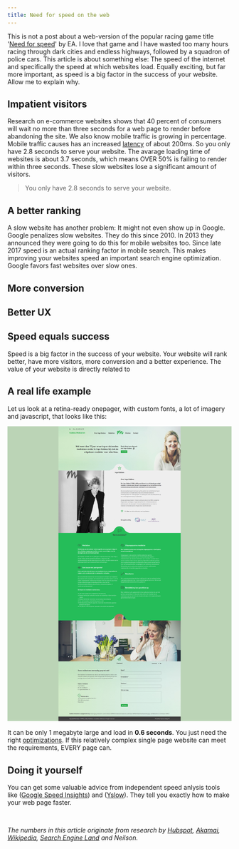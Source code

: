 ```yaml
---
title: Need for speed on the web
---
```


This is not a post about a web-version of the popular racing game title '[Need for speed](https://en.wikipedia.org/wiki/Need_for_Speed)' by EA. I love that game and I have wasted too many hours racing through dark cities and endless highways, followed by a squadron of police cars. This article is about something else: The speed of the internet and specifically the speed at which websites load. Equally exciting, but far more important, as speed is a big factor in the success of your website. Allow me to explain why.

## Impatient visitors

Research on e-commerce websites shows that 40 percent of consumers will wait no more than three seconds for a web page to render before abandoning the site. We also know mobile traffic is growing in percentage. Mobile traffic causes has an increased [latency](https://www.techopedia.com/definition/8553/network-latency) of about 200ms. So you only have 2.8 seconds to serve your website. The avarage loading time of websites is about 3.7 seconds, which means OVER 50% is failing to render within three seconds. These slow websites lose a significant amount of visitors.

> You only have 2.8 seconds to serve your website.

## A better ranking

A slow website has another problem: It might not even show up in Google. Google penalizes slow websites. They do this since 2010. In 2013 they announced they were going to do this for mobile websites too. Since late 2017 speed is an actual ranking factor in mobile search. This makes improving your websites speed an important search engine optimization. Google favors fast websites over slow ones.

## More conversion

## Better UX

## Speed equals success

Speed is a big factor in the success of your website. Your website will rank better, have more visitors, more conversion and a better experience. The value of your website is directly related to 

## A real life example

Let us look at a retina-ready onepager, with custom fonts, a lot of imagery and javascript, that looks like this:

![](/uploads/speedexample.jpg)

It can be only 1 megabyte large and load in **0.6 seconds**. You just need the right [optimizations](https://gtmetrix.com/reports/pink-fjord.cloudvent.net/trXljyaE). If this relatively complex single page website can meet the requirements, EVERY page can.

## Doing it yourself

You can get some valuable advice from independent speed anlysis tools like ([Google Speed Insights](https://developers.google.com/speed/pagespeed/insights/)) and ([Yslow](http://yslow.org/)). They tell you exactly how to make your web page faster.

&nbsp;

*The numbers in this article originate from research by [Hubspot](https://research.hubspot.com/reports/does-your-website-make-the-grade), [Akamai](https://www.akamai.com/us/en/about/news/press/2009-press/akamai-reveals-2-seconds-as-the-new-threshold-of-acceptability-for-ecommerce-web-page-response-times.jsp), [Wikipedia](https://phabricator.wikimedia.org/phame/live/7/post/83/measuring_wikipedia_page_load_times/), [Search Engine Land](https://searchengineland.com/google-says-page-speed-ranking-factor-use-mobile-page-speed-mobile-sites-upcoming-months-250874) and Neilson.*

